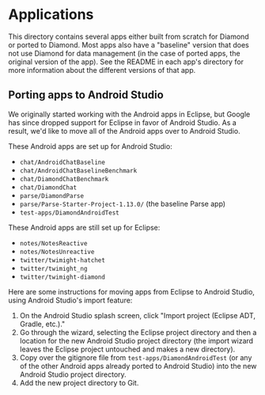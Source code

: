 # Applications
This directory contains several apps either built from scratch for Diamond or ported
to Diamond. Most apps also have a "baseline" version that does not use Diamond
for data management (in the case of ported apps, the original version of the app).
See the README in each app's directory for more information about the different
versions of that app.

## Porting apps to Android Studio
We originally started working with the Android apps in Eclipse, but Google has
since dropped support for Eclipse in favor of Android Studio. As a result, we'd
like to move all of the Android apps over to Android Studio.

These Android apps are set up for Android Studio:

* `chat/AndroidChatBaseline`
* `chat/AndroidChatBaselineBenchmark`
* `chat/DiamondChatBenchmark`
* `chat/DiamondChat`
* `parse/DiamondParse`
* `parse/Parse-Starter-Project-1.13.0/` (the baseline Parse app)
* `test-apps/DiamondAndroidTest`

These Android apps are still set up for Eclipse:

* `notes/NotesReactive`
* `notes/NotesUnreactive`
* `twitter/twimight-hatchet`
* `twitter/twimight_ng`
* `twitter/twimight-diamond`

Here are some instructions for moving apps from Eclipse to
Android Studio, using Android Studio's import feature:

1. On the Android Studio splash screen, click "Import project (Eclipse ADT, Gradle, etc.)."
2. Go through the wizard, selecting the Eclipse project directory and then a location
for the new Android Studio project directory (the import wizard leaves the Eclipse project
untouched and makes a new directory).
3. Copy over the gitignore file from `test-apps/DiamondAndroidTest` (or any of the other
Android apps already ported to Android Studio) into the new Android Studio project directory.
4. Add the new project directory to Git.
